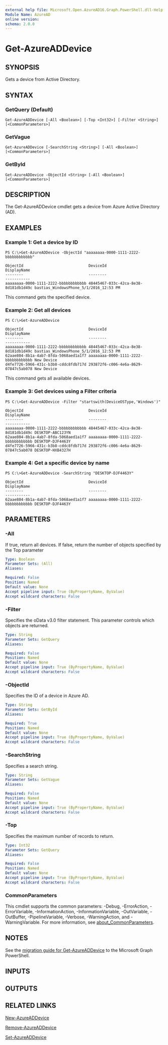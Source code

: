 ```yaml
---
external help file: Microsoft.Open.AzureAD16.Graph.PowerShell.dll-Help.xml
Module Name: AzureAD
online version:
schema: 2.0.0
---
```


# Get-AzureADDevice

## SYNOPSIS
Gets a device from Active Directory.

## SYNTAX

### GetQuery (Default)
```
Get-AzureADDevice [-All <Boolean>] [-Top <Int32>] [-Filter <String>] [<CommonParameters>]
```

### GetVague
```
Get-AzureADDevice [-SearchString <String>] [-All <Boolean>] [<CommonParameters>]
```

### GetById
```
Get-AzureADDevice -ObjectId <String> [-All <Boolean>] [<CommonParameters>]
```

## DESCRIPTION
The Get-AzureADDevice cmdlet gets a device from Azure Active Directory (AD).

## EXAMPLES

### Example 1: Get a device by ID
```
PS C:\>Get-AzureADDevice -ObjectId "aaaaaaaa-0000-1111-2222-bbbbbbbbbbbb"

ObjectId                             DeviceId                             DisplayName
--------                             --------                             -----------
aaaaaaaa-0000-1111-2222-bbbbbbbbbbbb 48445467-033c-42ca-8e38-8d181db1d49c bastias_WindowsPhone_5/1/2016_12:53 PM
```

This command gets the specified device.

### Example 2: Get all devices
```
PS C:\>Get-AzureADDevice

ObjectId                             DeviceId                             DisplayName
--------                             --------                             -----------
aaaaaaaa-0000-1111-2222-bbbbbbbbbbbb 48445467-033c-42ca-8e38-8d181db1d49c bastias_WindowsPhone_5/1/2016_12:53 PM
62aae804-8b1a-4ab7-8fda-5068aed1a1f7 aaaaaaaa-0000-1111-2222-bbbbbbbbbbbb New Device
d4fe7726-5966-431c-b3b8-cddc8fdb717d 293872f6-c006-4e6a-8629-07847c5ab078 New Device
```

This command gets all available devices.

### Example 3: Get devices using a Filter criteria
```
PS C:\>Get-AzureADDevice -Filter "startswith(DeviceOSType,'Windows')"

ObjectId                             DeviceId                             DisplayName
--------                             --------                             -----------
aaaaaaaa-0000-1111-2222-bbbbbbbbbbbb 48445467-033c-42ca-8e38-8d181db1d49c DESKTOP-ABC123YN
62aae804-8b1a-4ab7-8fda-5068aed1a1f7 aaaaaaaa-0000-1111-2222-bbbbbbbbbbbb DESKTOP-DJF4463Y
d4fe7726-5966-431c-b3b8-cddc8fdb717d 293872f6-c006-4e6a-8629-07847c5ab078 DESKTOP-HXB4327H
```

### Example 4: Get a specific device by name
```
PS C:\>Get-AzureADDevice -SearchString "DESKTOP-DJF4463Y"

ObjectId                             DeviceId                             DisplayName
--------                             --------                             -----------
62aae804-8b1a-4ab7-8fda-5068aed1a1f7 aaaaaaaa-0000-1111-2222-bbbbbbbbbbbb DESKTOP-DJF4463Y
```

## PARAMETERS

### -All
If true, return all devices.
If false, return the number of objects specified by the Top parameter

```yaml
Type: Boolean
Parameter Sets: (All)
Aliases:

Required: False
Position: Named
Default value: None
Accept pipeline input: True (ByPropertyName, ByValue)
Accept wildcard characters: False
```

### -Filter
Specifies the oData v3.0 filter statement.
This parameter controls which objects are returned.

```yaml
Type: String
Parameter Sets: GetQuery
Aliases:

Required: False
Position: Named
Default value: None
Accept pipeline input: True (ByPropertyName, ByValue)
Accept wildcard characters: False
```

### -ObjectId
Specifies the ID of a device in Azure AD.

```yaml
Type: String
Parameter Sets: GetById
Aliases:

Required: True
Position: Named
Default value: None
Accept pipeline input: True (ByPropertyName, ByValue)
Accept wildcard characters: False
```

### -SearchString
Specifies a search string.

```yaml
Type: String
Parameter Sets: GetVague
Aliases:

Required: False
Position: Named
Default value: None
Accept pipeline input: True (ByPropertyName, ByValue)
Accept wildcard characters: False
```

### -Top
Specifies the maximum number of records to return.

```yaml
Type: Int32
Parameter Sets: GetQuery
Aliases:

Required: False
Position: Named
Default value: None
Accept pipeline input: True (ByPropertyName, ByValue)
Accept wildcard characters: False
```

### CommonParameters
This cmdlet supports the common parameters: -Debug, -ErrorAction, -ErrorVariable, -InformationAction, -InformationVariable, -OutVariable, -OutBuffer, -PipelineVariable, -Verbose, -WarningAction, and -WarningVariable. For more information, see [about_CommonParameters](http://go.microsoft.com/fwlink/?LinkID=113216).

## NOTES

See the [migration guide for Get-AzureADDevice](./migrate/Get-AzureADDevice.md) to the Microsoft Graph PowerShell.

## INPUTS

## OUTPUTS

## RELATED LINKS

[New-AzureADDevice](New-AzureADDevice.md)

[Remove-AzureADDevice](Remove-AzureADDevice.md)

[Set-AzureADDevice](Set-AzureADDevice.md)
